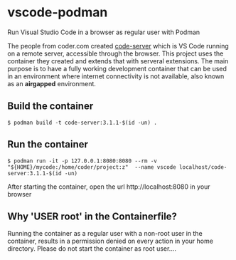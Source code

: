 # vscode-podman
Run Visual Studio Code in a browser as regular user with Podman

The people from coder.com created [code-server](https://github.com/cdr/code-server) which is VS Code running on a remote server, accessible through the browser. This
project uses the container they created and extends that with serveral extensions. The main purpose is to have a fully working development container that can be
used in an environment where internet connectivity is not available, also known as an **airgapped** environment.

## Build the container
```lang=shell
$ podman build -t code-server:3.1.1-$(id -un) .
```

## Run the container
```lang=shell
$ podman run -it -p 127.0.0.1:8080:8080 --rm -v "${HOME}/mycode:/home/coder/project:z"  --name vscode localhost/code-server:3.1.1-$(id -un)
```

After starting the container, open the url http://localhost:8080 in your browser

## Why 'USER root' in the Containerfile?
Running the container as a regular user with a non-root user in the container, results in a permission denied on every action in your home directory. Please do not start the container as root user....
